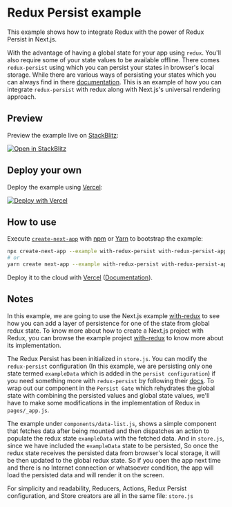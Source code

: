 # Redux Persist example

This example shows how to integrate Redux with the power of Redux Persist in Next.js.

With the advantage of having a global state for your app using `redux`. You'll also require some of your state values to be available offline. There comes `redux-persist` using which you can persist your states in browser's local storage. While there are various ways of persisting your states which you can always find in there [documentation](https://github.com/rt2zz/redux-persist/blob/master/README.md). This is an example of how you can integrate `redux-persist` with redux along with Next.js's universal rendering approach.

## Preview

Preview the example live on [StackBlitz](http://stackblitz.com/):

[![Open in StackBlitz](https://developer.stackblitz.com/img/open_in_stackblitz.svg)](https://stackblitz.com/github/vercel/next.js/tree/canary/examples/with-redux-persist)

## Deploy your own

Deploy the example using [Vercel](https://vercel.com?utm_source=github&utm_medium=readme&utm_campaign=next-example):

[![Deploy with Vercel](https://vercel.com/button)](https://vercel.com/new/git/external?repository-url=https://github.com/vercel/next.js/tree/canary/examples/with-redux-persist&project-name=with-redux-persist&repository-name=with-redux-persist)

## How to use

Execute [`create-next-app`](https://github.com/vercel/next.js/tree/canary/packages/create-next-app) with [npm](https://docs.npmjs.com/cli/init) or [Yarn](https://yarnpkg.com/lang/en/docs/cli/create/) to bootstrap the example:

```bash
npx create-next-app --example with-redux-persist with-redux-persist-app
# or
yarn create next-app --example with-redux-persist with-redux-persist-app
```

Deploy it to the cloud with [Vercel](https://vercel.com/new?utm_source=github&utm_medium=readme&utm_campaign=next-example) ([Documentation](https://nextjs.org/docs/deployment)).

## Notes

In this example, we are going to use the Next.js example [with-redux](https://github.com/vercel/next.js/tree/canary/examples/with-redux-persist) to see how you can add a layer of persistence for one of the state from global redux state. To know more about how to create a Next.js project with Redux, you can browse the example project [with-redux](https://github.com/vercel/next.js/tree/canary/examples/with-redux) to know more about its implementation.

The Redux Persist has been initialized in `store.js`. You can modify the `redux-persist` configuration (In this example, we are persisting only one state termed `exampleData` which is added in the `persist configuration`) if you need something more with `redux-persist` by following their [docs](https://github.com/rt2zz/redux-persist/blob/master/README.md). To wrap out our component in the `Persist Gate` which rehydrates the global state with combining the persisted values and global state values, we'll have to make some modifications in the implementation of Redux in `pages/_app.js`.

The example under `components/data-list.js`, shows a simple component that fetches data after being mounted and then dispatches an action to populate the redux state `exampleData` with the fetched data. And in `store.js`, since we have included the `exampleData` state to be persisted, So once the redux state receives the persisted data from browser's local storage, it will be then updated to the global redux state. So if you open the app next time and there is no Internet connection or whatsoever condition, the app will load the persisted data and will render it on the screen.

For simplicity and readability, Reducers, Actions, Redux Persist configuration, and Store creators are all in the same file: `store.js`
